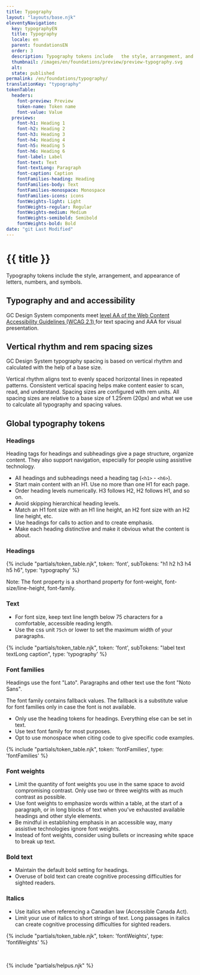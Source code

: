 ```yaml
---
title: Typography
layout: "layouts/base.njk"
eleventyNavigation:
  key: typographyEN
  title: Typography
  locale: en
  parent: foundationsEN
  order: 3
  description: Typography tokens include   the style, arrangement, and appearance of letters, numbers, and symbols.
  thumbnail: /images/en/foundations/preview/preview-typography.svg
  alt:
  state: published
permalink: /en/foundations/typography/
translationKey: "typography"
tokenTable:
  headers:
    font-preview: Preview
    token-name: Token name
    font-value: Value
  previews:
    font-h1: Heading 1
    font-h2: Heading 2
    font-h3: Heading 3
    font-h4: Heading 4
    font-h5: Heading 5
    font-h6: Heading 6
    font-label: Label
    font-text: Text
    font-textLong: Paragraph
    font-caption: Caption
    fontFamilies-heading: Heading
    fontFamilies-body: Text
    fontFamilies-monospace: Monospace
    fontFamilies-icons: icons
    fontWeights-light: Light
    fontWeights-regular: Regular
    fontWeights-medium: Medium
    fontWeights-semibold: Semibold
    fontWeights-bold: Bold
date: "git Last Modified"
---
```


# {{ title }}

Typography tokens include the style, arrangement, and appearance of letters, numbers, and symbols.

## Typography and and accessibility

GC Design System components meet <a href="{{ links.wcagTextSpacing }}" target="_blank">level AA of the Web Content Accessibility Guidelines (WCAG 2.1) <gcds-icon name="external-link" label="Opens in a new tab." margin-left="50" /></a> for text spacing and AAA for visual presentation.

## Vertical rhythm and rem spacing sizes

GC Design System typography spacing is based on vertical rhythm and calculated with the help of a base size.

Vertical rhythm aligns text to evenly spaced horizontal lines in repeated patterns. Consistent vertical spacing helps make content easier to scan, read, and understand. Spacing sizes are configured with rem units. All spacing sizes are relative to a base size of 1.25rem (20px) and what we use to calculate all typography and spacing values.

## Global typography tokens

### Headings

Heading tags for headings and subheadings give a page structure, organize content. They also  support navigation, especially for people using assistive technology.

- All headings and subheadings need a heading tag (`<h1>` - `<h6>`).
- Start main content with an H1. Use no more than one H1 for each page.
- Order heading levels numerically. H3 follows H2, H2 follows H1, and so on.
- Avoid skipping hierarchical heading levels.
- Match an H1 font size with an H1 line height, an H2 font size with an H2 line height, etc.
- Use headings for calls to action and to create emphasis.
- Make each heading distinctive and make it obvious what the content is about.

### Headings

{% include "partials/token_table.njk", token: 'font', subTokens: "h1 h2 h3 h4 h5 h6", type: 'typography' %}

Note: The font property is a shorthand property for font-weight, font-size/line-height, font-family.

### Text

- For font size, keep text line length below 75 characters for a comfortable, accessible reading length.
- Use the css unit `75ch` or lower to set the maximum width of your paragraphs.

{% include "partials/token_table.njk", token: 'font', subTokens: "label text textLong caption", type: 'typography' %}

### Font families

Headings use the font "Lato". Paragraphs and other text use the font "Noto Sans".

The font family contains fallback values. The fallback is a substitute value for font families only in case the font is not available.

- Only use the heading tokens for headings. Everything else can be set in text.
- Use text font family for most purposes.
- Opt to use monospace when citing code to give specific code examples.

{% include "partials/token_table.njk", token: 'fontFamilies', type: 'fontFamilies' %}

### Font weights

- Limit the quantity of font weights you use in the same space to avoid compromising contrast. Only use two or three weights with as much contrast as possible.
- Use font weights to emphasize words within a table, at the start of a paragraph, or in long blocks of text when you've exhausted available headings and other style elements.
- Be mindful in establishing emphasis in an accessible way, many assistive technologies ignore font weights.
- Instead of font weights, consider using bullets or increasing white space to break up text.

### Bold text

- Maintain the default bold setting for headings.
- Overuse of bold text can create cognitive processing difficulties for sighted readers.

### Italics

- Use italics when referencing a Canadian law (Accessible Canada Act).
- Limit your use of italics to short strings of text. Long passages in italics can create cognitive processing difficulties for sighted readers.

{% include "partials/token_table.njk", token: 'fontWeights', type: 'fontWeights' %}

<br/>

{% include "partials/helpus.njk" %}

